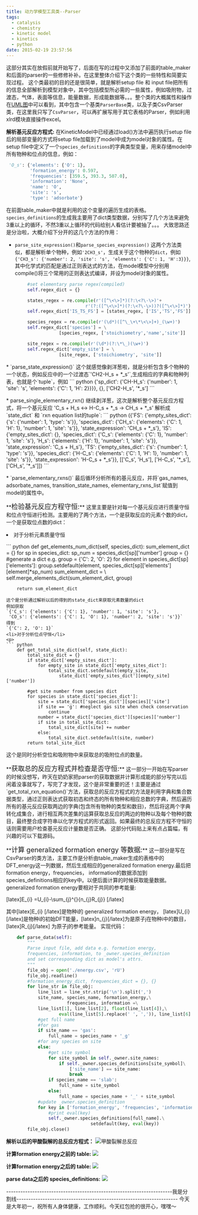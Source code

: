 ```yaml
---
title: 动力学模型工具类--Parser
tags:
  - catalysis
  - chemistry
  - kinetic model
  - kinetics
  - python
date: 2015-02-19 23:57:56
---
```


这部分其实在放假前就开始写了，后面在写的过程中又添加了前面的table_maker和后面的parser的一些修修补补。在这里整体介绍下这个类的一些特性和简要实现过程。
这个类最初的目的还是很简单，就是解析setup file 和 input file把所有的信息全部解析到模型对象中，其中包括模型所必需的一些属性，例如吸附物，过渡态，气体，表面等信息，能量数据，形成能数据等。。。整个类的大概属性和操作在[UML图](http://ipytlab.com/%e5%8a%a8%e5%8a%9b%e5%ad%a6%e6%a8%a1%e5%9e%8b%e4%bb%a3%e7%a0%81%e7%9a%84%e6%95%b4%e4%bd%93%e7%bb%84%e7%bb%87%e6%a1%86%e6%9e%b6/ "动力学模型代码的整体组织框架")中可以看到，其中包含一个基类`ParserBase`类，以及子类CsvParser类，在这里我只写了`CsvParser`，可以再扩展写用于其它表格的Parser，例如利用xlrd模块直接操作excel。

**解析基元反应方程式:**
在KineticModel中已经通过load()方法中遍历执行setup file后的局部变量的方式将setup file加载到了model中成为model对象的属性。在setup file中定义了一个`species_definitions`的字典类型变量，用来存储model中所有物种和位点的信息，例如：
``` python
 'O_s': {'elements': {'O': 1},
         'formation_energy': 0.597,
         'frequencies': [359.5, 393.3, 507.0],
         'information': 'None',
         'name': 'O',
         'site': 's',
         'type': 'adsorbate'}
```
在前面table_maker中就是利用的这个变量的遍历生成的表格。`species_definitions`的生成我主要用了dict类型数据，分别写了几个方法来避免3重以上的循环，不然3重以上循环的代码给别人看估计要被抽了。。。
大致思路还是分治啦，大概介绍下分开的这几个方法的作用：

*   `parse_site_expression()`和`parse_species_expression()`
这两个方法类似，都是解析单个物种，例如`'2CH3_s'`，生成关于这个物种的`dict`，例如`{'CH3_s': {'number': 2, 'site': 's', 'elements': {'C': 1, 'H':3}}}`, 其中化学式的匹配是通过正则表达式的方法，在model模型中分别用compile()将三个常用的正则表达式编译，并设为model对象的属性。
``` python
        #set elementary parse regex(compiled)
        self.regex_dict = {}

        states_regex = re.compile(r'([^\<\>]*)(?:\<?\-\>)'+
        	                  r'(?:([^\<\>]*)(?:\<?\-\>))?([^\<\>]*)')
        self.regex_dict['IS_TS_FS'] = [states_regex, ['IS','TS','FS']]

        species_regex = re.compile(r'(\d*)([^\_\+\*\<\>]+)_(\w+)')
        self.regex_dict['species'] = \
                    [species_regex, ['stoichiometry','name','site']]

        site_regex = re.compile(r'(\d*)(?:\*\_)(\w+)')
        self.regex_dict['empty_site'] = \
                    [site_regex, ['stoichiometry', 'site']]
```

<p>*   `parse_state_expression()`
这个就感觉像剥洋葱啦，就是分析包含多个物种的一个状态，例如反应中的一个过渡态`'CH2-H_s + *_s'`,生成相应的字典和物种列表，也就是个`tuple`，例如
``` python
{'sp_dict': {'CH-H_s': {'number': 1, 
                        'site': 's', 
                        'elements': {'C': 1, 'H': 2}}}},
             {},
             ['CH2-H_s', '*_s']
```

<p>*   parse_single_elementary_rxn()
继续剥洋葱，这次是解析整个基元反应方程式，将一个基元反应
'C_s + H_s <-> H-C_s + *_s -> CH_s + *_s'
解析成`state_dict` 和 `rxn equation list的tuple`:
``` python
({'FS': {'empty_sites_dict': {'s': {'number': 1, 'type': 's'}},
   'species_dict': {'CH_s': {'elements': {'C': 1, 'H': 1},
     'number': 1,
     'site': 's'}},
   'state_expression': 'CH_s + *_s'},
  'IS': {'empty_sites_dict': {},
   'species_dict': {'C_s': {'elements': {'C': 1}, 'number': 1, 'site': 's'},
    'H_s': {'elements': {'H': 1}, 'number': 1, 'site': 's'}},
   'state_expression': 'C_s + H_s'},
  'TS': {'empty_sites_dict': {'s': {'number': 1, 'type': 's'}},
   'species_dict': {'H-C_s': {'elements': {'C': 1, 'H': 1},
     'number': 1,
     'site': 's'}},
   'state_expression': 'H-C_s + *_s'}},
 [['C_s', 'H_s'], ['H-C_s', '*_s'], ['CH_s', '*_s']])
```

<p>*   `parse_elementary_rxns()`
最后循环分析所有的基元反应，并将`gas_names, adsorbate_names, transition_state_names, elementary_rxns_list`赋值到model的属性中。
<p>
<p>
**<font size="4">检验基元反应方程守恒:</font>**
这里主要是针对每一个基元反应进行质量守恒和位点守恒进行检测。主要用的了两个方法，一个是获取反应的元素个数的dict，一个是获取位点数的dict：
<li>对于分析元素质量守恒</li>
<p>
``` python
    def get_elements_num_dict(self, species_dict):
        sum_element_dict = {}
        for sp in species_dict:
            sp_num = species_dict[sp]['number']
            group = {}
            #generate a dict e.g. group = {'C': 2, 'O': 2}
            for element in species_dict[sp]['elements']:
                group.setdefault(element, 
                    species_dict[sp]['elements'][element]*sp_num)
            sum_element_dict = \
                    self.merge_elements_dict(sum_element_dict, group)

        return sum_element_dict
```
这个是分析通过解析以后的得到的state_dict来获取元素数量的dict
例如获取
`{'C_s': {'elements': {'C': 1}, 'number': 1, 'site': 's'},
 'CO_s': {'elements': {'C': 1, 'O': 1}, 'number': 2, 'site': 's'}}`
得到 
`{'C': 2, 'O': 1}`
<li>对于分析位点守恒</li>
<p>
``` python
    def get_total_site_dict(self, state_dict):
        total_site_dict = {}
        if state_dict['empty_sites_dict']:
            for empty_site in state_dict['empty_sites_dict']:
                total_site_dict.setdefault(empty_site, 
                    state_dict['empty_sites_dict'][empty_site]['number'])

        #get site number from species dict
        for species in state_dict['species_dict']:
            site = state_dict['species_dict'][species]['site']
            if site == 'g': #neglect gas site when check conservation
                continue
            number = state_dict['species_dict'][species]['number']
            if site in total_site_dict:
                total_site_dict[site] += number
            else:
                total_site_dict.setdefault(site, number)
        return total_site_dict
```
这个是同时分析空位和吸附物中来获取总的吸附位点的数量。
<p>
<p>
**<font size="4">获取总的反应方程式并检查是否守恒:</font>**
这一部分一开始在写parser的时候没想写，昨天在奶奶家把parser的获取数据并计算形成能的部分写完以后闲着没事就写了，写完了才发现，这个是非常重要的还！主要是通过`get_total_rxn_equation()`方法，获取总的反应方程式的方法是利用字典和集合数据类型，通过正则表达式获取初态和终态的所有物种和相应总数的字典，然后遍历所有的基元反应获取两边的字典(包含所有物种的类型和数目)，然后将这两个字典转化成集合，进行相互两次差集的运算获取总反应的两边的物种以及每个物种的数目，最终整合成字符串以化学方程式的形式返回。如果最终的总反应方程不守恒的话则需要用户检查基元反应计量数是否正确。
这部分代码贴上来有点占篇幅，有兴趣的可以下载源码。
<p>
<p>
**<font size="4">计算 generalized formation energy 等数据:</font>**
这一部分是写在CsvParser的类方法，主要工作是分析由table_maker生成的表格中的DFT_energy这一列数据，然后生成相应的generalized formation energy.最后把formation energy，frequencies， information的数据添加到species_definitions相应的key中。以便后面计算的时候获取能量数据。
generalized formation energy要相对于共同的参考能量:

[latex]E_{i} =U_{i}-\sum_{j}^{}{n_{j}R_{j}} [/latex]

其中[latex]E_{i} [/latex]是物种i的 generalized formation energy， [latex]U_{i}[/latex]是物种i的初始DFT能量，[latex]n_{j}[/latex]为是原子j在物种i中的数目，[latex]R_{j}[/latex]
为原子j的参考能量。
实现代码：
``` python
    def parse_data(self):
        """
        Parse input file, add data e.g. formation energy, 
        frequencies, information, to _owner.species_definition 
        and set corresponding dict as model's attrs.
        """
        file_obj = open('./energy.csv', 'rU')
        file_obj.readline()
        #formation_energy_dict, frequencies_dict = {}, {}
        for line_str in file_obj:
            line_list = line_str.strip('\n').split(',')
            site_name, species_name, formation_energy,\
                       frequencies, information =\
            line_list[1], line_list[2], float(line_list[4]),\
                    eval(line_list[5].replace(' ', ',')), line_list[6]
            #get full name
            #for gas
            if site_name == 'gas':
                full_name = species_name + '_g'
            #for any species on site
            else:
                #get site symbol
                for site_symbol in self._owner.site_names:
                    if self._owner.species_definitions[site_symbol]\
                        ['site_name'] == site_name:
                        break
                if species_name == 'slab':
                    full_name = site_symbol
                else:
                    full_name = species_name + '_' + site_symbol
            #update _owner.species_definition
            for key in ['formation_energy', 'frequencies', 'information']:
                #print eval(key)
                self._owner.species_definitions[full_name].\
                                setdefault(key, eval(key))
        file_obj.close()
```
**解析以后的甲酸裂解的总反应方程式：**
![甲酸裂解总反应](total_rxn_equation.gif)

**计算formation energy之前的 table:**
![](table_before_parse.gif)

**计算formation energy之后的 table:**
![](table_after_parse.gif)

**parse data之后的 species_definitions:**
![](species_definition.gif)

----------------------------------------------------------------------我是分割线--------------------------------------------------------------------
今天是大年初一，祝所有人身体健康，工作顺利。今天红包抢的很开心，嘿嘿～

